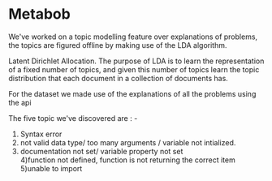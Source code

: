 # Metabob

We've worked on a topic modelling feature over explanations of problems, the topics are figured offline by making use of the LDA algorithm.

Latent Dirichlet Allocation. The purpose of LDA is to learn the representation of a fixed number of topics, and given this number of topics learn the topic distribution that each document in a collection of documents has.

For the dataset we made use of the explanations of all the problems using the api

The five topic we've discovered are : - 
1) Syntax error
2) not valid data type/ too many arguments / variable not intialized. 
3) documentation not set/ variable property not set  
4)function not defined, function is not returning the correct item  
5)unable to import
